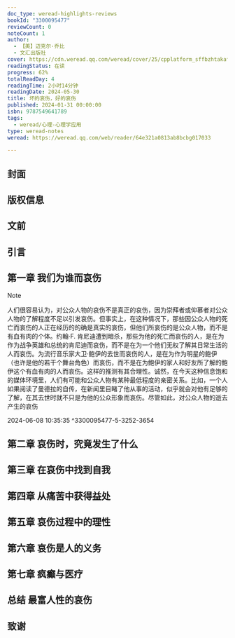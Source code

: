 ```yaml
---
doc_type: weread-highlights-reviews
bookId: "3300095477"
reviewCount: 0
noteCount: 1
author:
  - 【美】迈克尔·乔比
  - 文汇出版社
cover: https://cdn.weread.qq.com/weread/cover/25/cpplatform_sffbzhtakaffdukvudl4nm/t7_cpplatform_sffbzhtakaffdukvudl4nm1713324609.jpg
readingStatus: 在读
progress: 62%
totalReadDay: 4
readingTime: 2小时14分钟
readingDate: 2024-05-30
title: 坏的哀伤，好的哀伤
published: 2024-01-31 00:00:00
isbn: 9787549641789
tags:
  - weread/心理-心理学应用
type: weread-notes
weread: https://weread.qq.com/web/reader/64e321a0813ab8bcbg017033

---
```



## 封面

## 版权信息

## 文前

## 引言

## 第一章 我们为谁而哀伤

> [!NOTE] 
> 人们很容易认为，对公众人物的哀伤不是真正的哀伤，因为崇拜者或仰慕者对公众人物的了解程度不足以引发哀伤。但事实上，在这种情况下，那些因公众人物的死亡而哀伤的人正在经历的的确是真实的哀伤，但他们所哀伤的是公众人物，而不是有血有肉的个体。约翰·F. 肯尼迪遭到暗杀，那些为他的死亡而哀伤的人，是在为作为战争英雄和总统的肯尼迪而哀伤，而不是在为一个他们无权了解其日常生活的人而哀伤。为流行音乐家大卫·鲍伊的去世而哀伤的人，是在为作为明星的鲍伊（也许是他的若干个舞台角色）而哀伤，而不是在为鲍伊的家人和好友所了解的鲍伊这个有血有肉的人而哀伤。这样的推测有其合理性。诚然，在今天这种信息饱和的媒体环境里，人们有可能和公众人物有某种最低程度的亲密关系。比如，一个人如果阅读了曼德拉的自传，在新闻里目睹了他从事的活动，似乎就会对他有足够的了解，在其去世时就不只是为他的公众形象而哀伤。尽管如此，对公众人物的逝去产生的哀伤
> 
> 2024-06-08 10:35:35 ^3300095477-5-3252-3654

## 第二章 哀伤时，究竟发生了什么

## 第三章 在哀伤中找到自我

## 第四章 从痛苦中获得益处

## 第五章 哀伤过程中的理性

## 第六章 哀伤是人的义务

## 第七章 疯癫与医疗

## 总结 最富人性的哀伤

## 致谢

